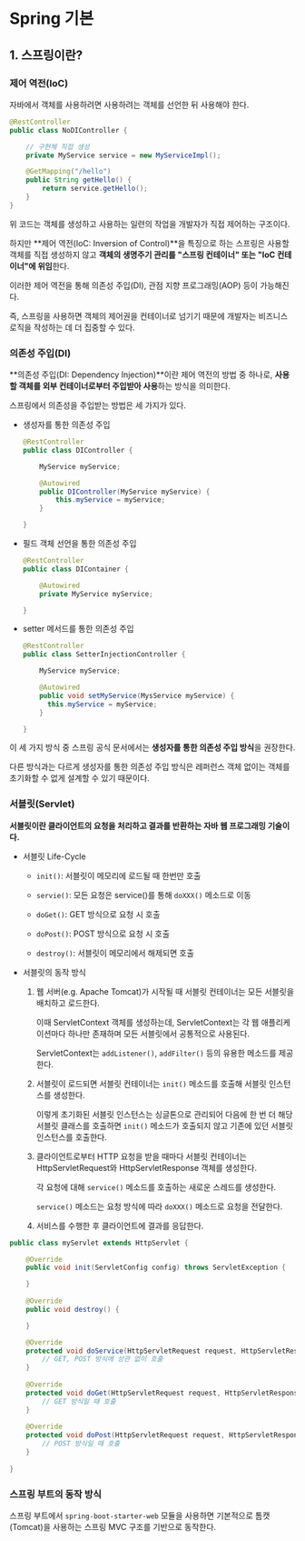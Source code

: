 # Spring 기본

## 1. 스프링이란?

### 제어 역전(IoC)

자바에서 객체를 사용하려면 사용하려는 객체를 선언한 뒤 사용해야 한다.

```java
@RestController
public class NoDIController {

    // 구현체 직접 생성
    private MyService service = new MyServiceImpl();

    @GetMapping("/hello")
    public String getHello() {
        return service.getHello();
    }
}
```

위 코드는 객체를 생성하고 사용하는 일련의 작업을 개발자가 직접 제어하는 구조이다.

하지만 **제어 역전(IoC: Inversion of Control)**을 특징으로 하는 스프링은 사용할 객체를 직접 생성하지 않고 **객체의 생명주기 관리를 "스프링 컨테이너" 또는 "IoC 컨테이너"에 위임**한다.

이러한 제어 역전을 통해 의존성 주입(DI), 관점 지향 프로그래밍(AOP) 등이 가능해진다.

즉, 스프링을 사용하면 객체의 제어권을 컨테이너로 넘기기 때문에 개발자는 비즈니스 로직을 작성하는 데 더 집중할 수 있다.

### 의존성 주입(DI)

**의존성 주입(DI: Dependency Injection)**이란 제어 역전의 방법 중 하나로, **사용할 객체를 외부 컨테이너로부터 주입받아 사용**하는 방식을 의미한다.

스프링에서 의존성을 주입받는 방법은 세 가지가 있다.

- 생성자를 통한 의존성 주입

  ```java
  @RestController
  public class DIController {

      MyService myService;

      @Autowired
      public DIController(MyService myService) {
          this.myService = myService;
      }

  }
  ```

- 필드 객체 선언을 통한 의존성 주입

  ```java
  @RestController
  public class DIContainer {

      @Autowired
      private MyService myService;

  }
  ```

- setter 메서드를 통한 의존성 주입

  ```java
  @RestController
  public class SetterInjectionController {

      MyService myService;

      @Autowired
      public void setMyService(MysService myService) {
        this.myService = myService;
      }

  }
  ```

이 세 가지 방식 중 스프링 공식 문서에서는 **생성자를 통한 의존성 주입 방식**을 권장한다.

다른 방식과는 다르게 생성자를 통한 의존성 주입 방식은 레퍼런스 객체 없이는 객체를 초기화할 수 없게 설계할 수 있기 때문이다.

### 서블릿(Servlet)

**서블릿이란 클라이언트의 요청을 처리하고 결과를 반환하는 자바 웹 프로그래밍 기술이다.**

- 서블릿 Life-Cycle

  - `init()`: 서블릿이 메모리에 로드될 때 한번만 호출

  - `servie()`: 모든 요청은 service()를 통해 `doXXX()` 메소드로 이동

  - `doGet()`: GET 방식으로 요청 시 호출

  - `doPost()`: POST 방식으로 요청 시 호출

  - `destroy()`: 서블릿이 메모리에서 해제되면 호출


- 서블릿의 동작 방식

  1. 웹 서버(e.g. Apache Tomcat)가 시작될 때 서블릿 컨테이너는 모든 서블릿을 배치하고 로드한다.

     이때 ServletContext 객체를 생성하는데, ServletContext는 각 웹 애플리케이션마다 하나만 존재하며 모든 서블릿에서 공통적으로 사용된다.

     ServletContext는 `addListener()`, `addFilter()` 등의 유용한 메소드를 제공한다.

  2. 서블릿이 로드되면 서블릿 컨테이너는 `init()` 메소드를 호출해 서블릿 인스턴스를 생성한다.

     이렇게 초기화된 서블릿 인스턴스는 싱글톤으로 관리되어 다음에 한 번 더 해당 서블릿 클래스를 호출하면 `init()` 메소드가 호출되지 않고 기존에 있던 서블릿 인스턴스를 호출한다.

  3. 클라이언트로부터 HTTP 요청을 받을 때마다 서블릿 컨테이너는 HttpServletRequest와 HttpServletResponse 객체를 생성한다.

     각 요청에 대해 `service()` 메소드를 호출하는 새로운 스레드를 생성한다.

     `service()` 메소드는 요청 방식에 따라 `doXXX()` 메소드로 요청을 전달한다.

  4. 서비스를 수행한 후 클라이언트에 결과를 응답한다.


```java
public class myServlet extends HttpServlet {

    @Override
    public void init(ServletConfig config) throws ServletException {

    }
    
    @Override
    public void destroy() {

    }

    @Override
    protected void doService(HttpServletRequest request, HttpServletResponse response) throws ServletException, IOException {
        // GET, POST 방식에 상관 없이 호출
    }
    
    @Override
    protected void doGet(HttpServletRequest request, HttpServletResponse response) throws ServletException, IOException {
        // GET 방식일 때 호출
    }
    
    @Override
    protected void doPost(HttpServletRequest request, HttpServletResponse response) throws ServletException, IOException {
        // POST 방식일 때 호출
    }
	
}
```



### 스프링 부트의 동작 방식

스프링 부트에서 `spring-boot-starter-web` 모듈을 사용하면 기본적으로 톰캣(Tomcat)을 사용하는 스프링 MVC 구조를 기반으로 동작한다.

